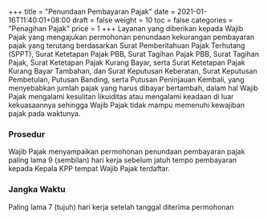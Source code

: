 +++
title = "Penundaan Pembayaran Pajak"
date = 2021-01-16T11:40:01+08:00
draft = false
weight = 10
toc = false
categories = "Penagihan Pajak"
price = 1
+++
Layanan yang diberikan kepada Wajib Pajak yang mengajukan permohonan penundaan kekurangan pembayaran pajak yang terutang berdasarkan Surat Pemberitahuan Pajak Terhutang (SPPT), Surat Ketetapan Pajak PBB, Surat Tagihan Pajak PBB, Surat Tagihan Pajak, Surat Ketetapan Pajak Kurang Bayar, serta Surat Ketetapan Pajak Kurang Bayar Tambahan, dan Surat Keputusan Keberatan, Surat Keputusan Pembetulan, Putusan Banding, serta Putusan Peninjauan Kembali, yang menyebabkan jumlah pajak yang harus dibayar bertambah, dalam hal Wajib Pajak mengalami kesulitan likuiditas atau mengalami keadaan di luar kekuasaannya sehingga Wajib Pajak tidak mampu memenuhi kewajiban pajak pada waktunya.

### Prosedur
Wajib Pajak menyampaikan permohonan penundaan pembayaran pajak paling lama 9 (sembilan) hari kerja sebelum jatuh tempo pembayaran kepada Kepala KPP tempat Wajib Pajak terdaftar.

### Jangka Waktu
Paling lama 7 (tujuh) hari kerja setelah tanggal diterima permohonan